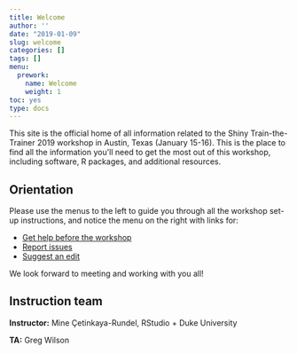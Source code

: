 ```yaml
---
title: Welcome
author: ''
date: "2019-01-09"
slug: welcome
categories: []
tags: []
menu:
  prework:
    name: Welcome
    weight: 1
toc: yes
type: docs
---
```


This site is the official home of all information related to the Shiny Train-the-Trainer 2019 workshop in Austin, Texas (January 15-16). This is the place to find all the information you'll need to get the most out of this workshop, including software, R packages, and additional resources. 

## Orientation

Please use the menus to the left to guide you through all the workshop set-up instructions, and notice the menu on the right with links for:
 
<ul class="fa-ul">
    <li><i class="fa-li fas fa-question-circle"></i><a href="https://community.rstudio.com/t/information-for-the-shiny-train-the-trainer-workshop-2019/21116" target="_blank">Get help before the workshop</a></li>
    <li><i class="fa-li fas fa-bug"></i><a href="https://github.com/rstudio-education/teach-shiny/issues" target="_blank">Report issues</a></li>
    <li><i class="fa-li fas fa-edit"></i><a href="INSERT LINK" target="_blank">Suggest an edit</a></li>
</ul>

We look forward to meeting and working with you all!

## Instruction team

**Instructor:** Mine Çetinkaya-Rundel, RStudio + Duke University <a href="https://mine-cr.com" target="_blank"><i class="fas fa-link"></i></a> <a href="https://github.com/mine-cetinkaya-rundel" target="_blank"><i class="fab fa-github"></i></a> <a href="https://twitter.com/minebocek" target="_blank"><i class="fab fa-twitter"></i></a> 

**TA:** Greg Wilson <a href="http://third-bit.com" target="_blank"><i class="fas fa-link"></i></a> <a href="https://github.com/gvwilson" target="_blank"><i class="fab fa-github"></i></a> <a href="https://twitter.com/gvwilson" target="_blank"><i class="fab fa-twitter"></i></a>
